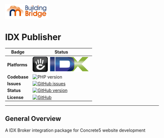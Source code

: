 ![IDX Publisher](.github/buildingbridge-50.png)

# IDX Publisher

Badge | Status
--- | ---
**Platforms** | ![Concrete5](.github/concrete-50.png) ![IDX Broker](.github/IDX-50.png)
**Codebase** | ![PHP version](https://img.shields.io/badge/PHP-7.0%20%2B-green.svg?style=plastic&logo=php&logoColor=white)
**Issues** | [![GitHub issues](https://img.shields.io/badge/Issues-View-orange.svg?style=plastic&logo=github&logoColor=white)](https://github.com/BuildingBridge/IDX_Publisher/issues)
**Status** | [![GitHub version](https://img.shields.io/badge/Active-Development-orange.svg?style=plastic&logo=github&logoColor=white)](https://github.com/BuildingBridge/IDX_Publisher/releases)
**License** | [![GitHub](https://img.shields.io/badge/license-NFR-green.svg?style=plastic)](https://github.com/BuildingBridge/IDX_Publisher/blob/master/LICENSE.MD)
---

**General Overview**
---

A IDX Broker integration package for Concrete5 website development
